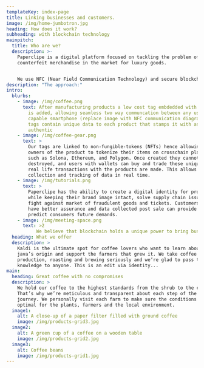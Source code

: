 ```yaml
---
templateKey: index-page
title: Linking businesses and customers.
image: /img/home-jumbotron.jpg
heading: How does it work?
subheading: with blockchain technology
mainpitch:
  title: Who are we?
  description: >-
    Paperclipe is a digital platform focused on tackling the problem of
    counterfeit merchandise in the market for luxury goods. 


    We use NFC (Near Field Communication Technology) and secure blockchain NFTs to ensure the authenticity of products for brands and customers.
description: "The approach:"
intro:
  blurbs:
    - image: /img/coffee.png
      text: After manufacturing products a low cost tag embdedded with NFC technology
        is added, allowing seamless two way communcation between any user with a
        capable smartphone (replace image with NFC communication diagram).   NFC
        tags contain unique data to each product that stamps it with as
        authentic
    - image: /img/coffee-gear.png
      text: >
        Our tags are linked to non-fungible-tokens (NFTs) hence allowing the
        owners of the product to tokenize their items on crosschain platforms
        such as Solona, Ethereum, and Polygon. Once created they cannot be
        destroyed, and users with wallets can buy and trade these unique NFTs as
        real life transactions with the products are made. This allows the
        collection and tracking of data in real time.
    - image: /img/tutorials.png
      text: >
        Paperclipe has the ability to create a digital identity for products
        while keeping their brand image intact, solve supply chain issues and
        fight against market of fraudulent goods and tickets. Customers will
        have better assurance and data collected post sale can provide a way to
        predict consumers future demands. 
    - image: /img/meeting-space.png
      text: >2
           We believe that blockchain holds a unique power to bring businesses and consumers together. Email us to learn more about what we can do for your company.
  heading: What we offer
  description: >
    Kaldi is the ultimate spot for coffee lovers who want to learn about their
    java’s origin and support the farmers that grew it. We take coffee
    production, roasting and brewing seriously and we’re glad to pass that
    knowledge to anyone. This is an edit via identity...
main:
  heading: Great coffee with no compromises
  description: >
    We hold our coffee to the highest standards from the shrub to the cup.
    That’s why we’re meticulous and transparent about each step of the coffee’s
    journey. We personally visit each farm to make sure the conditions are
    optimal for the plants, farmers and the local environment.
  image1:
    alt: A close-up of a paper filter filled with ground coffee
    image: /img/products-grid3.jpg
  image2:
    alt: A green cup of a coffee on a wooden table
    image: /img/products-grid2.jpg
  image3:
    alt: Coffee beans
    image: /img/products-grid1.jpg
---
```


